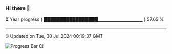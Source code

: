 ### Hi there 👋

⏳ Year progress { █████████████████▁▁▁▁▁▁▁▁▁▁▁▁▁ } 57.65 %

---

⏰ Updated on Tue, 30 Jul 2024 00:19:37 GMT

![Progress Bar CI](https://github.com/liununu/liununu/workflows/Progress%20Bar%20CI/badge.svg)
